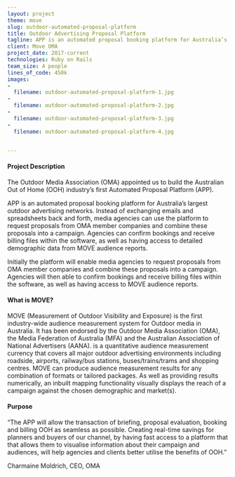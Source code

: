 ```yaml
---
layout: project
theme: move
slug: outdoor-automated-proposal-platform
title: Outdoor Advertising Proposal Platform
tagline: APP is an automated proposal booking platform for Australia’s largest outdoor advertising networks. Instead of exchanging emails and spreadsheets back and forth, media agencies can use the platform to request proposals
client: Move OMA
project_date: 2017-current
technologies: Ruby on Rails
team_size: 4 people
lines_of_code: 450k
images:
-
  filename: outdoor-automated-proposal-platform-1.jpg
-
  filename: outdoor-automated-proposal-platform-2.jpg
-
  filename: outdoor-automated-proposal-platform-3.jpg
-
  filename: outdoor-automated-proposal-platform-4.jpg


---
```


#### Project Description

The Outdoor Media Association (OMA) appointed us to build the Australian Out of Home (OOH) industry’s first Automated Proposal Platform (APP).

APP is an automated proposal booking platform for Australia’s largest outdoor advertising networks. Instead of exchanging emails and spreadsheets back and forth, media agencies can use the platform to request proposals from OMA member companies and combine these proposals into a campaign. Agencies can confirm bookings and receive billing files within the software, as well as having access to detailed demographic data from MOVE audience reports.

Initially the platform will enable media agencies to request proposals from OMA member companies and combine these proposals into a campaign. Agencies will then able to confirm bookings and receive billing files within the software, as well as having access to MOVE audience reports.


#### What is MOVE?

MOVE (Measurement of Outdoor Visibility and Exposure) is the first industry-wide audience measurement system for Outdoor media in Australia. It has been endorsed by the Outdoor Media Association (OMA), the Media Federation of Australia (MFA) and the Australian Association of National Advertisers (AANA).  is a quantitative audience measurement currency that covers all major outdoor advertising environments including roadside, airports, railway/bus stations, buses/trains/trams and shopping centres. MOVE can produce audience measurement results for any combination of formats or tailored packages. As well as providing results numerically, an inbuilt mapping functionality visually displays the reach of a campaign against the chosen demographic and market(s).


#### Purpose

“The APP will allow the transaction of briefing, proposal evaluation, booking and billing OOH as seamless as possible. Creating real-time savings for planners and buyers of our channel, by having fast access to a platform that that allows them to visualise information about their campaign and audiences, will help agencies and clients better utilise the benefits of OOH.”

Charmaine Moldrich, CEO, OMA
